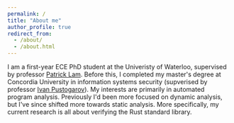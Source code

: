 ```yaml
---
permalink: /
title: "About me"
author_profile: true
redirect_from: 
  - /about/
  - /about.html
---
```


I am a first-year ECE PhD student at the Univeristy of Waterloo, supervised by professor [Patrick Lam](https://patricklam.ca). Before this, I completed my master's degree at Concordia University in information systems security (supverised by professor [Ivan Pustogarov](https://scholar.google.com/citations?user=PHfZcJMAAAAJ&hl=en)). My interests are primarily in automated program analysis. Previously I'd been more focused on dynamic analysis, but I've since shifted more towards static analysis. More specifically, my current research is all about verifying the Rust standard library.

